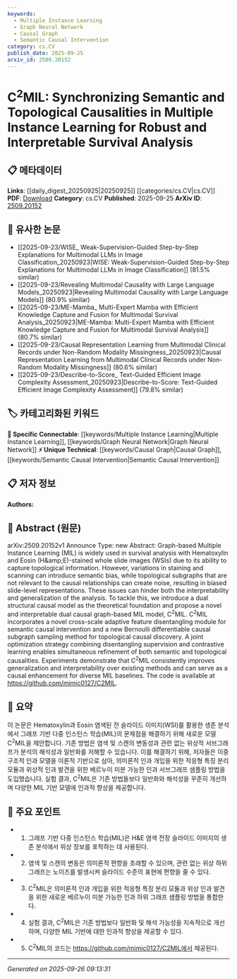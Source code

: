 ```yaml
---
keywords:
  - Multiple Instance Learning
  - Graph Neural Network
  - Causal Graph
  - Semantic Causal Intervention
category: cs.CV
publish_date: 2025-09-25
arxiv_id: 2509.20152
---
```


<!-- KEYWORD_LINKING_METADATA:
{
  "processed_timestamp": "2025-09-26T09:13:31.561710",
  "vocabulary_version": "1.0",
  "selected_keywords": [
    "Multiple Instance Learning",
    "Graph Neural Network",
    "Causal Graph",
    "Semantic Causal Intervention"
  ],
  "rejected_keywords": [],
  "similarity_scores": {
    "Multiple Instance Learning": 0.78,
    "Graph Neural Network": 0.8,
    "Causal Graph": 0.77,
    "Semantic Causal Intervention": 0.75
  },
  "extraction_method": "AI_prompt_based",
  "budget_applied": true,
  "candidates_json": {
    "candidates": [
      {
        "surface": "Multiple Instance Learning",
        "canonical": "Multiple Instance Learning",
        "aliases": [
          "MIL"
        ],
        "category": "specific_connectable",
        "rationale": "Multiple Instance Learning is a key technique in the paper, relevant for linking to other works in survival analysis and graph-based learning.",
        "novelty_score": 0.45,
        "connectivity_score": 0.85,
        "specificity_score": 0.7,
        "link_intent_score": 0.78
      },
      {
        "surface": "Graph-based MIL",
        "canonical": "Graph Neural Network",
        "aliases": [
          "Graph-based Multiple Instance Learning"
        ],
        "category": "specific_connectable",
        "rationale": "The use of graph structures in MIL aligns with Graph Neural Networks, facilitating connections to related graph-based methodologies.",
        "novelty_score": 0.5,
        "connectivity_score": 0.88,
        "specificity_score": 0.75,
        "link_intent_score": 0.8
      },
      {
        "surface": "Causal Graph",
        "canonical": "Causal Graph",
        "aliases": [
          "Causal Graph Model"
        ],
        "category": "unique_technical",
        "rationale": "Causal Graphs are central to the proposed model, providing a unique perspective on causal discovery in MIL.",
        "novelty_score": 0.65,
        "connectivity_score": 0.7,
        "specificity_score": 0.8,
        "link_intent_score": 0.77
      },
      {
        "surface": "Semantic Causal Intervention",
        "canonical": "Semantic Causal Intervention",
        "aliases": [
          "Semantic Intervention"
        ],
        "category": "unique_technical",
        "rationale": "This concept is novel and specific to the paper's approach, offering a unique angle for linking to causal inference studies.",
        "novelty_score": 0.68,
        "connectivity_score": 0.65,
        "specificity_score": 0.82,
        "link_intent_score": 0.75
      }
    ],
    "ban_list_suggestions": [
      "survival analysis",
      "whole slide images"
    ]
  },
  "decisions": [
    {
      "candidate_surface": "Multiple Instance Learning",
      "resolved_canonical": "Multiple Instance Learning",
      "decision": "linked",
      "scores": {
        "novelty": 0.45,
        "connectivity": 0.85,
        "specificity": 0.7,
        "link_intent": 0.78
      }
    },
    {
      "candidate_surface": "Graph-based MIL",
      "resolved_canonical": "Graph Neural Network",
      "decision": "linked",
      "scores": {
        "novelty": 0.5,
        "connectivity": 0.88,
        "specificity": 0.75,
        "link_intent": 0.8
      }
    },
    {
      "candidate_surface": "Causal Graph",
      "resolved_canonical": "Causal Graph",
      "decision": "linked",
      "scores": {
        "novelty": 0.65,
        "connectivity": 0.7,
        "specificity": 0.8,
        "link_intent": 0.77
      }
    },
    {
      "candidate_surface": "Semantic Causal Intervention",
      "resolved_canonical": "Semantic Causal Intervention",
      "decision": "linked",
      "scores": {
        "novelty": 0.68,
        "connectivity": 0.65,
        "specificity": 0.82,
        "link_intent": 0.75
      }
    }
  ]
}
-->

# C$^2$MIL: Synchronizing Semantic and Topological Causalities in Multiple Instance Learning for Robust and Interpretable Survival Analysis

## 📋 메타데이터

**Links**: [[daily_digest_20250925|20250925]] [[categories/cs.CV|cs.CV]]
**PDF**: [Download](https://arxiv.org/pdf/2509.20152.pdf)
**Category**: cs.CV
**Published**: 2025-09-25
**ArXiv ID**: [2509.20152](https://arxiv.org/abs/2509.20152)

## 🔗 유사한 논문
- [[2025-09-23/WISE_ Weak-Supervision-Guided Step-by-Step Explanations for Multimodal LLMs in Image Classification_20250923|WISE: Weak-Supervision-Guided Step-by-Step Explanations for Multimodal LLMs in Image Classification]] (81.5% similar)
- [[2025-09-23/Revealing Multimodal Causality with Large Language Models_20250923|Revealing Multimodal Causality with Large Language Models]] (80.9% similar)
- [[2025-09-23/ME-Mamba_ Multi-Expert Mamba with Efficient Knowledge Capture and Fusion for Multimodal Survival Analysis_20250923|ME-Mamba: Multi-Expert Mamba with Efficient Knowledge Capture and Fusion for Multimodal Survival Analysis]] (80.7% similar)
- [[2025-09-23/Causal Representation Learning from Multimodal Clinical Records under Non-Random Modality Missingness_20250923|Causal Representation Learning from Multimodal Clinical Records under Non-Random Modality Missingness]] (80.6% similar)
- [[2025-09-23/Describe-to-Score_ Text-Guided Efficient Image Complexity Assessment_20250923|Describe-to-Score: Text-Guided Efficient Image Complexity Assessment]] (79.8% similar)

## 🏷️ 카테고리화된 키워드
**🔗 Specific Connectable**: [[keywords/Multiple Instance Learning|Multiple Instance Learning]], [[keywords/Graph Neural Network|Graph Neural Network]]
**⚡ Unique Technical**: [[keywords/Causal Graph|Causal Graph]], [[keywords/Semantic Causal Intervention|Semantic Causal Intervention]]

## 📋 저자 정보

**Authors:** 

## 📄 Abstract (원문)

arXiv:2509.20152v1 Announce Type: new 
Abstract: Graph-based Multiple Instance Learning (MIL) is widely used in survival analysis with Hematoxylin and Eosin (H\&amp;E)-stained whole slide images (WSIs) due to its ability to capture topological information. However, variations in staining and scanning can introduce semantic bias, while topological subgraphs that are not relevant to the causal relationships can create noise, resulting in biased slide-level representations. These issues can hinder both the interpretability and generalization of the analysis. To tackle this, we introduce a dual structural causal model as the theoretical foundation and propose a novel and interpretable dual causal graph-based MIL model, C$^2$MIL. C$^2$MIL incorporates a novel cross-scale adaptive feature disentangling module for semantic causal intervention and a new Bernoulli differentiable causal subgraph sampling method for topological causal discovery. A joint optimization strategy combining disentangling supervision and contrastive learning enables simultaneous refinement of both semantic and topological causalities. Experiments demonstrate that C$^2$MIL consistently improves generalization and interpretability over existing methods and can serve as a causal enhancement for diverse MIL baselines. The code is available at https://github.com/mimic0127/C2MIL.

## 📝 요약

이 논문은 Hematoxylin과 Eosin 염색된 전 슬라이드 이미지(WSI)를 활용한 생존 분석에서 그래프 기반 다중 인스턴스 학습(MIL)의 문제점을 해결하기 위해 새로운 모델 C$^2$MIL을 제안합니다. 기존 방법은 염색 및 스캔의 변동성과 관련 없는 위상적 서브그래프가 분석의 해석성과 일반화를 저해할 수 있습니다. 이를 해결하기 위해, 저자들은 이중 구조적 인과 모델을 이론적 기반으로 삼아, 의미론적 인과 개입을 위한 적응형 특징 분리 모듈과 위상적 인과 발견을 위한 베르누이 미분 가능한 인과 서브그래프 샘플링 방법을 도입했습니다. 실험 결과, C$^2$MIL은 기존 방법들보다 일반화와 해석성을 꾸준히 개선하며 다양한 MIL 기반 모델에 인과적 향상을 제공합니다.

## 🎯 주요 포인트

- 1. 그래프 기반 다중 인스턴스 학습(MIL)은 H&E 염색 전장 슬라이드 이미지의 생존 분석에서 위상 정보를 포착하는 데 사용된다.
- 2. 염색 및 스캔의 변동은 의미론적 편향을 초래할 수 있으며, 관련 없는 위상 하위 그래프는 노이즈를 발생시켜 슬라이드 수준의 표현에 편향을 줄 수 있다.
- 3. C$^2$MIL은 의미론적 인과 개입을 위한 적응형 특징 분리 모듈과 위상 인과 발견을 위한 새로운 베르누이 미분 가능한 인과 하위 그래프 샘플링 방법을 통합한다.
- 4. 실험 결과, C$^2$MIL은 기존 방법보다 일반화 및 해석 가능성을 지속적으로 개선하며, 다양한 MIL 기반에 대한 인과적 향상을 제공할 수 있다.
- 5. C$^2$MIL의 코드는 https://github.com/mimic0127/C2MIL에서 제공된다.


---

*Generated on 2025-09-26 09:13:31*